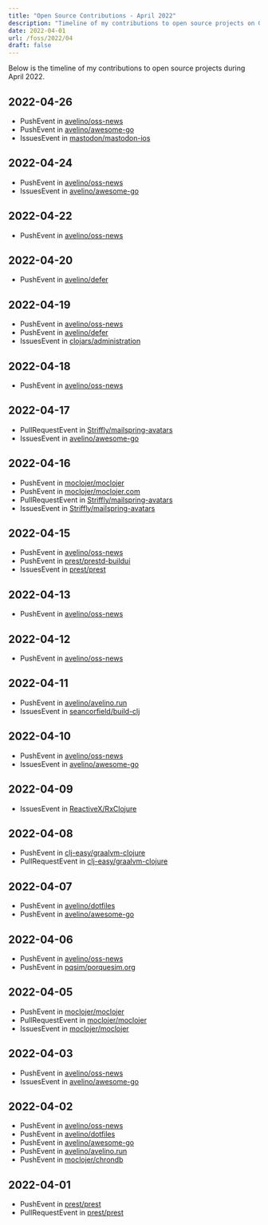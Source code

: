```yaml
---
title: "Open Source Contributions - April 2022"
description: "Timeline of my contributions to open source projects on GitHub during April 2022."
date: 2022-04-01
url: /foss/2022/04
draft: false
---
```


Below is the timeline of my contributions to open source projects during April 2022.

## 2022-04-26

- PushEvent in [avelino/oss-news](https://github.com/avelino/oss-news)
- PushEvent in [avelino/awesome-go](https://github.com/avelino/awesome-go)
- IssuesEvent in [mastodon/mastodon-ios](https://github.com/mastodon/mastodon-ios)

## 2022-04-24

- PushEvent in [avelino/oss-news](https://github.com/avelino/oss-news)
- IssuesEvent in [avelino/awesome-go](https://github.com/avelino/awesome-go)

## 2022-04-22

- PushEvent in [avelino/oss-news](https://github.com/avelino/oss-news)

## 2022-04-20

- PushEvent in [avelino/defer](https://github.com/avelino/defer)

## 2022-04-19

- PushEvent in [avelino/oss-news](https://github.com/avelino/oss-news)
- PushEvent in [avelino/defer](https://github.com/avelino/defer)
- IssuesEvent in [clojars/administration](https://github.com/clojars/administration)

## 2022-04-18

- PushEvent in [avelino/oss-news](https://github.com/avelino/oss-news)

## 2022-04-17

- PullRequestEvent in [Striffly/mailspring-avatars](https://github.com/Striffly/mailspring-avatars)
- IssuesEvent in [avelino/awesome-go](https://github.com/avelino/awesome-go)

## 2022-04-16

- PushEvent in [moclojer/moclojer](https://github.com/moclojer/moclojer)
- PushEvent in [moclojer/moclojer.com](https://github.com/moclojer/moclojer.com)
- PullRequestEvent in [Striffly/mailspring-avatars](https://github.com/Striffly/mailspring-avatars)
- IssuesEvent in [Striffly/mailspring-avatars](https://github.com/Striffly/mailspring-avatars)

## 2022-04-15

- PushEvent in [avelino/oss-news](https://github.com/avelino/oss-news)
- PushEvent in [prest/prestd-buildui](https://github.com/prest/prestd-buildui)
- IssuesEvent in [prest/prest](https://github.com/prest/prest)

## 2022-04-13

- PushEvent in [avelino/oss-news](https://github.com/avelino/oss-news)

## 2022-04-12

- PushEvent in [avelino/oss-news](https://github.com/avelino/oss-news)

## 2022-04-11

- PushEvent in [avelino/avelino.run](https://github.com/avelino/avelino.run)
- IssuesEvent in [seancorfield/build-clj](https://github.com/seancorfield/build-clj)

## 2022-04-10

- PushEvent in [avelino/oss-news](https://github.com/avelino/oss-news)
- IssuesEvent in [avelino/awesome-go](https://github.com/avelino/awesome-go)

## 2022-04-09

- IssuesEvent in [ReactiveX/RxClojure](https://github.com/ReactiveX/RxClojure)

## 2022-04-08

- PushEvent in [clj-easy/graalvm-clojure](https://github.com/clj-easy/graalvm-clojure)
- PullRequestEvent in [clj-easy/graalvm-clojure](https://github.com/clj-easy/graalvm-clojure)

## 2022-04-07

- PushEvent in [avelino/dotfiles](https://github.com/avelino/dotfiles)
- PushEvent in [avelino/awesome-go](https://github.com/avelino/awesome-go)

## 2022-04-06

- PushEvent in [avelino/oss-news](https://github.com/avelino/oss-news)
- PushEvent in [pqsim/porquesim.org](https://github.com/pqsim/porquesim.org)

## 2022-04-05

- PushEvent in [moclojer/moclojer](https://github.com/moclojer/moclojer)
- PullRequestEvent in [moclojer/moclojer](https://github.com/moclojer/moclojer)
- IssuesEvent in [moclojer/moclojer](https://github.com/moclojer/moclojer)

## 2022-04-03

- PushEvent in [avelino/oss-news](https://github.com/avelino/oss-news)
- IssuesEvent in [avelino/awesome-go](https://github.com/avelino/awesome-go)

## 2022-04-02

- PushEvent in [avelino/oss-news](https://github.com/avelino/oss-news)
- PushEvent in [avelino/dotfiles](https://github.com/avelino/dotfiles)
- PushEvent in [avelino/awesome-go](https://github.com/avelino/awesome-go)
- PushEvent in [avelino/avelino.run](https://github.com/avelino/avelino.run)
- PushEvent in [moclojer/chrondb](https://github.com/moclojer/chrondb)

## 2022-04-01

- PushEvent in [prest/prest](https://github.com/prest/prest)
- PullRequestEvent in [prest/prest](https://github.com/prest/prest)

